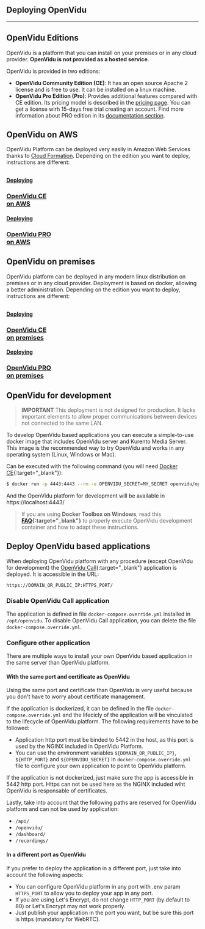 <h2 id="section-title">Deploying OpenVidu</h2>
<hr>

## OpenVidu Editions

OpenVidu is a platform that you can install on your premises or in any cloud provider. **OpenVidu is not provided as a hosted service**.

OpenVidu is provided in two editions:

- **OpenVidu Community Edition (CE)**: It has an open source Apache 2 license and is free to use. It can be installed on a linux machine. 
- **OpenVidu Pro Edition (Pro)**: Provides additional features compared with CE edition. Its pricing model is described in the [pricing page](https://openvidu.io/pricing). You can get a license wirh 15-days free trial creating an account. Find more information about PRO edition in its [documentation section](/openvidu-pro/).

## OpenVidu on AWS

OpenVidu Platform can be deployed very easily in Amazon Web Services thanks to [Cloud Formation](https://aws.amazon.com/cloudformation/). Depending on the edition you want to deploy, instructions are different:


<div class="container" style="margin-top: 30px">

  <div class="row">
    <div class="col-sm-1 col-xs-12 "></div>
    <a href="deployment/deploying-aws"><div class="dp-button col-sm-5 col-xs-12 ">
      <h4>Deploying</h4>
      <h3>OpenVidu CE<br> on AWS</h3>
    </div></a>
    <a href="openvidu-pro/deployment/aws"><div class="dp-button col-sm-5 col-xs-12 ">
      <h4>Deploying</h4>
      <h3>OpenVidu PRO<br> on AWS</h3>
    </div></a>
  </div>
</div>

## OpenVidu on premises

OpenVidu platform can be deployed in any modern linux distribution on premises or in any cloud provider. Deployment is based on docker, allowing a better administration. Depending on the edition you want to deploy, instructions are different:

<div class="container" style="margin-top: 30px">

  <div class="row">
    <div class="col-sm-1 col-xs-12 "></div>
    <a href="deployment/deploying-on-premises"><div class="dp-button col-sm-5 col-xs-12 ">
      <h4>Deploying</h4>
      <h3>OpenVidu CE<br> on premises</h3>
    </div></a>
    <a href="openvidu-pro/deployment/on-premises"><div class="dp-button col-sm-5 col-xs-12 ">
      <h4>Deploying</h4>
      <h3>OpenVidu PRO<br> on premises</h3>
    </div></a>
  </div>
</div>

## OpenVidu for development

> **IMPORTANT** This deployment is not designed for production. It lacks important elements to allow proper communications between devices not connected to the same LAN.

To develop OpenVidu based applications you can execute a simple-to-use docker image that includes OpenVidu server and Kurento Media Server. This image is the recommended way to try OpenVidu and works in any operating system (Linux, Windows or Mac).

Can be executed with the following command (you will need [Docker CE](https://store.docker.com/search?type=edition&offering=community){:target="_blank"}):

```bash
$ docker run -p 4443:4443 --rm -e OPENVIDU_SECRET=MY_SECRET openvidu/openvidu-server-kms:2.13.0
```

And the OpenVidu platform for development will be available in https://localhost:4443/

> If you are using **Docker Toolbox on Windows**, read this **[FAQ](troubleshooting/#3-i-am-using-windows-to-run-the-tutorials-develop-my-app-anything-i-should-know){:target="_blank"}** to properly execute OpenVidu development container and how to adapt these instructions.


## Deploy OpenVidu based applications

When deploying OpenVidu platform with any procedure (except OpenVidu for development) the [OpenVidu Call](https://openvidu.io/openvidu-call/){:target="_blank"} application is deployed. It is accessible in the URL:

```console
https://DOMAIN_OR_PUBLIC_IP:HTTPS_PORT/
```

### Disable OpenVidu Call application

The application is defined in file `docker-compose.override.yml` installed in `/opt/openvidu`. To disable OpenVidu Call application, you can delete the file `docker-compose.override.yml`.

### Configure other application

There are multiple ways to install your own OpenVidu based application in the same server than OpenVidu platform. 

#### With the same port and certificate as OpenVidu

Using the same port and certificate than OpenVidu is very useful because you don't have to worry about certificate management. 

If the application is dockerized, it can be defined in the file `docker-compose.override.yml` and the lifecicly of the application will be vinculated to the lifecycle of OpenVidu platform. The following requirements have to be followed:
- Application http port must be binded to 5442 in the host, as this port is used by the NGINX included in OpenVidu Platform.
- You can use the environment variables `${DOMAIN_OR_PUBLIC_IP}`, `${HTTP_PORT}` and `${OPENVIDU_SECRET}` in `docker-compose.override.yml` file to configure your own application to point to OpenVidu platform.

If the application is not dockerized, just make sure the app is accessible in 5442 http port. Https can not be used here as the NGINX included wiht OpenVidu is responsable of certificates.

Lastly, take into account that the following paths are reserved for OpenVidu platform and can not be used by application:

- `/api/`
- `/openvidu/`
- `/dashboard/`
- `/recordings/`


#### In a different port as OpenVidu

If you prefer to deploy the application in a different port, just take into account the following aspects:

- You can configure OpenVidu platform in any port with .env param `HTTPS_PORT` to allow you to deploy your app in any port. 
- If you are using Let's Encrypt, do not change `HTTP_PORT` (by default to 80) or Let's Encrypt may not work properly.
- Just publish your application in the port you want, but be sure this port is https (mandatory for WebRTC).